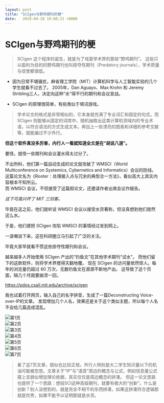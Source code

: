 ```yaml
---
layout: post
title: "SCIgen与野鸡期刊的梗"
date:   2019-04-28 19:06:21 +0800
---
```


# SCIgen与野鸡期刊的梗



>SCIgen 这个程序的诞生，就是为了戏耍学术界的那些“野鸡期刊”。
这些只以盈利为目的的野鸡期刊也叫掠夺性期刊（Predatory journals），学术质量与信誉都很低。



- 因为日常不堪骚扰，麻省理工学院（MIT）计算机科学与人工智能实验的几个学生就看不过去了。
2005年，Dan Aguayo、Max Krohn 和 Jeremy Stribling三人，决定向这种”水”得不行的期刊和会议宣战。

- SCIgen 的原理很简单，有些类似于填词游戏。

>学术论文的格式是非常相似的，它本身就充满了专业词汇和固定的句式。而 SCIgen 则能够从固定的词库中，随机抽取出这类计算机领域内的专业术语，以符合语法的方式生成文本。再加上一些漂亮的图表和详细的参考文献等，就能骗过不少外行。

**但这个软件真没多厉害，内行人一看就知道全文是在“胡说八道”。**

要怪，就怪一些期刊和会议灌水得太过分了。



不出所料，他们第一篇自动生成的论文就攻破了 WMSCI（World Multiconference on Systemics, Cybernetics and Informatics）会议的防线。这篇论文名为《Rooter：处理接入点与冗余的典型合一方法》，看似高大上其实内容根本不知所云。  
而 WMSCI 会议，不但接受了这篇假论文，还邀请作者出席会议作报告。

*这下可高兴坏了 MIT 三剑客。*

毕竟在这之前，他们就听说 WMSCI 会议以接受水货著称，但没真想到他们居然这么水。

于是，他们便把 SCIgen 攻陷 WMSCI 的事情经过发到网上。

一波嘲讽下来，这在科研圈立马引起了广泛的关注。

毕竟大家早就看不惯这些掠夺性期刊和会议。

越来越多人开始使用 SCIgen 产出的“钓鱼文”在其他学术期刊“试水”。
而他们留下的这款软件，则将学术界搅得天翻地覆。
现在 SCIgen 的访问量依然惊人。每年的浏览量仍超过 60 万次，无数钓鱼文在源源不断地产出。
这导致了这个页面，隔几个月就要崩溃一回。


https://pdos.csail.mit.edu/archive/scigen

我也试着打开网页，输入自己的名字拼音，生成了一篇Deconstructing Voice-over-IP的文章。
发现增加几个人名，效果还是关于这个类似主题，所以每个人名不会给几篇造成混乱。



![第1页](/DeconstructingVoiceoverIP1.png)  
![第2页](/DeconstructingVoiceoverIP2.png)  
![第3页](/DeconstructingVoiceoverIP3.png)  
![第4页](/DeconstructingVoiceoverIP4.png)  
![第5页](/DeconstructingVoiceoverIP5.png)  
![第6页](/DeconstructingVoiceoverIP6.png)  
![第7页](/DeconstructingVoiceoverIP7.png)  

>看了这7页文章，貌似也比较正规，外行人特别是大二学生知识量以下的机油可能被忽悠。文章关于“IP”与“语音”周边的概念与公式，例如信息量公式摆上去貌似增加理论依据，其实仅仅是周边概念的拼凑。
但这一论文思路也提供了一个思路：想投SCI这种高级期刊，就要有极大的“创新”。什么是创新？别人没想到的，就是完全不相干的东西拼凑，如果这拼凑符合逻辑那就是优秀，如果不能予以证明那就是水货。